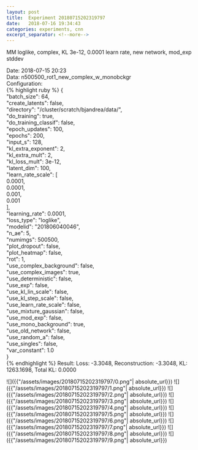 ```yaml
---
layout: post
title:  Experiment 20180715202319797
date:   2018-07-16 19:34:43
categories: experiments, cnn
excerpt_separator: <!--more-->
---
```

MM loglike, complex, KL 3e-12, 0.0001 learn rate, new network, mod_exp stddev  

 <!--more-->
Date: 2018-07-15 20:23  
Data: n500500_rot1_new_complex_w_monobckgr  
Configuration:   
{% highlight ruby %}
{  
    "batch_size": 64,   
    "create_latents": false,   
    "directory": "/cluster/scratch/bjandrea/data/",   
    "do_training": true,   
    "do_training_classif": false,   
    "epoch_updates": 100,   
    "epochs": 200,   
    "input_s": 128,   
    "kl_extra_exponent": 2,   
    "kl_extra_mult": 2,   
    "kl_loss_mult": 3e-12,   
    "latent_dim": 100,   
    "learn_rate_scale": [  
        0.0001,   
        0.0001,   
        0.001,   
        0.001  
    ],   
    "learning_rate": 0.0001,   
    "loss_type": "loglike",   
    "modelid": "201806040046",   
    "n_ae": 5,   
    "numimgs": 500500,   
    "plot_dropout": false,   
    "plot_heatmap": false,   
    "rot": 1,   
    "use_complex_background": false,   
    "use_complex_images": true,   
    "use_deterministic": false,   
    "use_exp": false,   
    "use_kl_lin_scale": false,   
    "use_kl_step_scale": false,   
    "use_learn_rate_scale": false,   
    "use_mixture_gaussian": false,   
    "use_mod_exp": false,   
    "use_mono_background": true,   
    "use_old_network": false,   
    "use_random_a": false,   
    "use_singles": false,   
    "var_constant": 1.0  
}  
{% endhighlight %}
Result: Loss: -3.3048, Reconstruction: -3.3048, KL: 1263.1698, Total KL: 0.0000  

![]({{"/assets/images/20180715202319797/0.png"| absolute_url}})
![]({{"/assets/images/20180715202319797/1.png"| absolute_url}})
![]({{"/assets/images/20180715202319797/2.png"| absolute_url}})
![]({{"/assets/images/20180715202319797/3.png"| absolute_url}})
![]({{"/assets/images/20180715202319797/4.png"| absolute_url}})
![]({{"/assets/images/20180715202319797/5.png"| absolute_url}})
![]({{"/assets/images/20180715202319797/6.png"| absolute_url}})
![]({{"/assets/images/20180715202319797/7.png"| absolute_url}})
![]({{"/assets/images/20180715202319797/8.png"| absolute_url}})
![]({{"/assets/images/20180715202319797/9.png"| absolute_url}})
